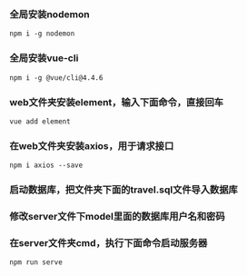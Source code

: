 ### 全局安装nodemon
```
npm i -g nodemon
```

### 全局安装vue-cli
```
npm i -g @vue/cli@4.4.6
```

### web文件夹安装element，输入下面命令，直接回车
```
vue add element
```

### 在web文件夹安装axios，用于请求接口
```
npm i axios --save
```

### 启动数据库，把文件夹下面的travel.sql文件导入数据库

### 修改server文件下model里面的数据库用户名和密码


### 在server文件夹cmd，执行下面命令启动服务器
```
npm run serve
```
